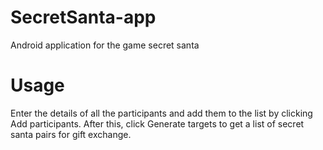 # SecretSanta-app
Android application for the game secret santa

# Usage
Enter the details of all the participants and add them to the list by clicking Add participants. After this, click Generate targets to get a list of secret santa pairs for gift exchange.
